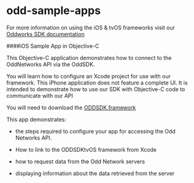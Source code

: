 # odd-sample-apps

For more information on using the iOS & tvOS frameworks visit our [Oddworks SDK documentation](http://apple.guide.oddworks.io)
 

####iOS Sample App in Objective-C

This Objective-C application demonstrates how to connect to the OddNetworks API via the OddSDK.
  
You will learn how to configure an Xcode project for use with our framework. This iPhone application does not feature a complete UI. It is intended to demonstrate how to use our SDK with Objective-C code to communicate with our API

You will need to download the [ODDSDK.framework](http://assets.oddnetworks.com/templates/ios/OddSDK_iOS.zip)

This app demonstrates: 

- the steps required to configure your app for accessing the Odd Networks API. 

- How to link to the ODDSDKtvOS framework from Xcode

- how to request data from the Odd Network servers

- displaying information about the data retrieved from the server
